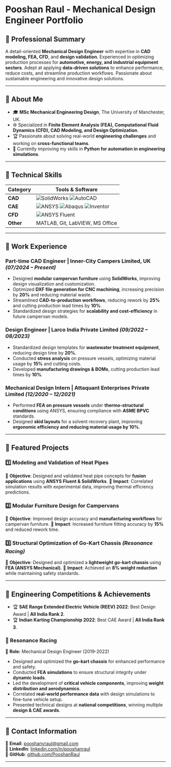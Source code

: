 # Pooshan Raul - Mechanical Design Engineer Portfolio

## 🔹 Professional Summary
A detail-oriented **Mechanical Design Engineer** with expertise in **CAD modeling, FEA, CFD**, and **design validation**. Experienced in optimizing production processes for **automotive, energy, and industrial equipment sectors**. Adept at applying **data-driven solutions** to enhance performance, reduce costs, and streamline production workflows. Passionate about sustainable engineering and innovative design solutions.

---

## 🔹 About Me
- 🎓 **MSc Mechanical Engineering Design**, The University of Manchester, UK.
- ⚙️ Specialized in **Finite Element Analysis (FEA), Computational Fluid Dynamics (CFD), CAD Modeling, and Design Optimization**.
- 🏆 Passionate about solving real-world **engineering challenges** and working on **cross-functional teams**.
- 🌱 Currently improving my skills in **Python for automation in engineering simulations**.

---

## 🔹 Technical Skills

| Category       | Tools & Software |
|---------------|-----------------|
| **CAD**       | ![SolidWorks](https://img.shields.io/badge/-SolidWorks-red?style=flat) ![AutoCAD](https://img.shields.io/badge/-AutoCAD-blue?style=flat) |
| **CAE**       | ![ANSYS](https://img.shields.io/badge/-ANSYS-yellow?style=flat) ![Abaqus](https://img.shields.io/badge/-Abaqus-orange?style=flat) ![Inventor](https://img.shields.io/badge/-Inventor-green?style=flat) |
| **CFD**       | ![ANSYS Fluent](https://img.shields.io/badge/-ANSYS%20Fluent-green?style=flat) |
| **Other**     | MATLAB, Git, LabVIEW, MS Office |

---

## 🔹 Work Experience

### **Part-time CAD Engineer | Inner-City Campers Limited, UK** *(07/2024 – Present)*
- Designed **modular campervan furniture** using **SolidWorks**, improving design visualization and customization.
- Optimized **DXF file generation for CNC machining**, increasing precision by **20%** and reducing material waste.
- Streamlined **CAD-to-production workflows**, reducing rework by **25%** and cutting production lead times by **10%**.
- Standardized design strategies for **scalability and cost-efficiency** in future campervan models.

### **Design Engineer | Larco India Private Limited** *(09/2022 – 08/2023)*
- Standardized design templates for **wastewater treatment equipment**, reducing design time by **20%**.
- Conducted **stress analysis** on pressure vessels, optimizing material usage by **15%** and cutting costs.
- Developed **manufacturing drawings & BOMs**, cutting production lead times by **10%**.

### **Mechanical Design Intern | Attaquant Enterprises Private Limited** *(12/2020 – 12/2021)*
- Performed **FEA on pressure vessels** under **thermo-structural conditions** using ANSYS, ensuring compliance with **ASME BPVC** standards.
- Designed **skid layouts** for a solvent recovery plant, improving **ergonomic efficiency and reducing material usage by 10%**.

---

## 🔹 Featured Projects

### **1️⃣ Modeling and Validation of Heat Pipes**
📌 **Objective**: Designed and validated heat pipe concepts for **fusion applications** using **ANSYS Fluent & SolidWorks**.
📌 **Impact**: Correlated simulation results with experimental data, improving thermal efficiency predictions.

### **2️⃣ Modular Furniture Design for Campervans**
📌 **Objective**: Improved design accuracy and **manufacturing workflows** for campervan furniture.
📌 **Impact**: Increased furniture fitting accuracy by **15%** and reduced rework time.

### **3️⃣ Structural Optimization of Go-Kart Chassis** *(Resonance Racing)*
📌 **Objective**: Designed and optimized a **lightweight go-kart chassis** using **FEA (ANSYS Mechanical)**.
📌 **Impact**: Achieved an **8% weight reduction** while maintaining safety standards.

---

## 🔹 Engineering Competitions & Achievements
- 🏆 **SAE Range Extended Electric Vehicle (REEV) 2022**: Best Design Award | **All India Rank 2**.
- 🏆 **Indian Karting Championship 2022**: Best CAE Award | **All India Rank 3**.

### **🔹 Resonance Racing**
🚗 **Role:** Mechanical Design Engineer (2019-2022)  
- Designed and optimized the **go-kart chassis** for enhanced performance and safety.
- Conducted **FEA simulations** to ensure structural integrity under **dynamic loads**.
- Led the development of **critical vehicle components**, improving **weight distribution and aerodynamics**.
- Correlated **real-world performance data** with design simulations to fine-tune vehicle setup.
- Presented technical designs at **national competitions**, winning multiple **design & CAE awards**.

---

## 🔹 Contact Information
📧 **Email**: [pooshanvraul@gmail.com](mailto:pooshanvraul@gmail.com)  
💼 **LinkedIn**: [linkedin.com/in/pooshanraul](https://linkedin.com/in/pooshanraul)  
📂 **GitHub**: [github.com/PooshanRaul](https://github.com/PooshanRaul)  

---
